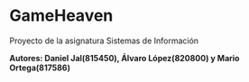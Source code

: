 # GameHeaven
Proyecto de la asignatura Sistemas de Información

**Autores: Daniel Jal(815450), Álvaro López(820800) y Mario Ortega(817586)**
